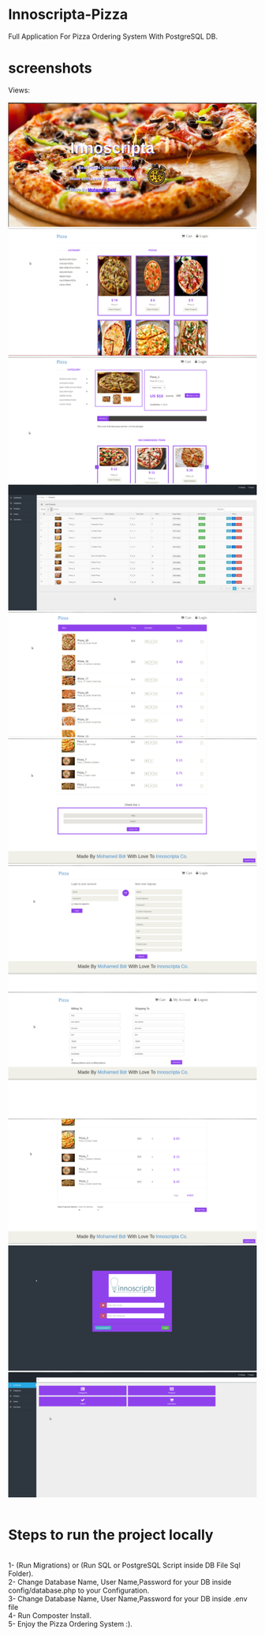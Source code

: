 # Innoscripta-Pizza
Full Application For Pizza Ordering System With PostgreSQL DB.

# screenshots
Views:
</br>
</br>
![alt text](https://github.com/mohamed-said-ibrahem/Innoscripta-Pizza/blob/master/ScreenShots/1.png)
![alt text](https://github.com/mohamed-said-ibrahem/Innoscripta-Pizza/blob/master/ScreenShots/2.png)
![alt text](https://github.com/mohamed-said-ibrahem/Innoscripta-Pizza/blob/master/ScreenShots/3.png)
![alt text](https://github.com/mohamed-said-ibrahem/Innoscripta-Pizza/blob/master/ScreenShots/4.png)
![alt text](https://github.com/mohamed-said-ibrahem/Innoscripta-Pizza/blob/master/ScreenShots/5.png)
![alt text](https://github.com/mohamed-said-ibrahem/Innoscripta-Pizza/blob/master/ScreenShots/6.png)
![alt text](https://github.com/mohamed-said-ibrahem/Innoscripta-Pizza/blob/master/ScreenShots/7.png)
![alt text](https://github.com/mohamed-said-ibrahem/Innoscripta-Pizza/blob/master/ScreenShots/8.png)
![alt text](https://github.com/mohamed-said-ibrahem/Innoscripta-Pizza/blob/master/ScreenShots/9.png)
![alt text](https://github.com/mohamed-said-ibrahem/Innoscripta-Pizza/blob/master/ScreenShots/11.png)
![alt text](https://github.com/mohamed-said-ibrahem/Innoscripta-Pizza/blob/master/ScreenShots/12.png)
</br>
</br>
# Steps to run the project locally
</br>
1- (Run Migrations) or (Run SQL or PostgreSQL Script inside DB File Sql Folder).
</br>
2- Change Database Name, User Name,Password for your DB inside config/database.php to your Configuration.
</br>
3- Change Database Name, User Name,Password for your DB inside .env file
</br>
4- Run Composter Install.
</br>
5- Enjoy the Pizza Ordering System :).
